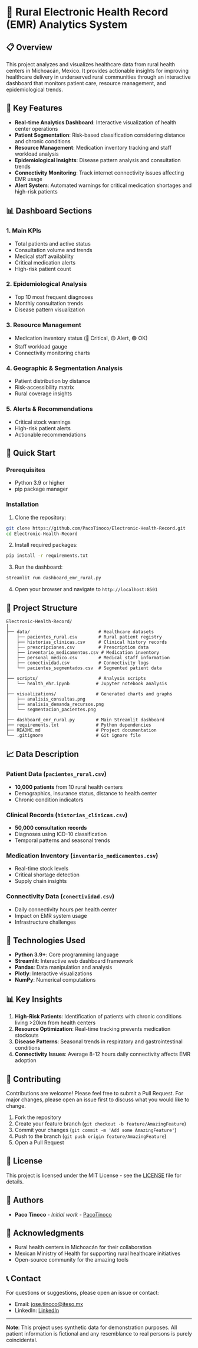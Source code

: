 # 🏥 Rural Electronic Health Record (EMR) Analytics System

## 📋 Overview

This project analyzes and visualizes healthcare data from rural health centers in Michoacán, Mexico. It provides actionable insights for improving healthcare delivery in underserved rural communities through an interactive dashboard that monitors patient care, resource management, and epidemiological trends.

## 🎯 Key Features

- **Real-time Analytics Dashboard**: Interactive visualization of health center operations
- **Patient Segmentation**: Risk-based classification considering distance and chronic conditions
- **Resource Management**: Medication inventory tracking and staff workload analysis
- **Epidemiological Insights**: Disease pattern analysis and consultation trends
- **Connectivity Monitoring**: Track internet connectivity issues affecting EMR usage
- **Alert System**: Automated warnings for critical medication shortages and high-risk patients

## 📊 Dashboard Sections

### 1. **Main KPIs**
- Total patients and active status
- Consultation volume and trends
- Medical staff availability
- Critical medication alerts
- High-risk patient count

### 2. **Epidemiological Analysis**
- Top 10 most frequent diagnoses
- Monthly consultation trends
- Disease pattern visualization

### 3. **Resource Management**
- Medication inventory status (🔴 Critical, 🟡 Alert, 🟢 OK)
- Staff workload gauge
- Connectivity monitoring charts

### 4. **Geographic & Segmentation Analysis**
- Patient distribution by distance
- Risk-accessibility matrix
- Rural coverage insights

### 5. **Alerts & Recommendations**
- Critical stock warnings
- High-risk patient alerts
- Actionable recommendations

## 🚀 Quick Start

### Prerequisites

- Python 3.9 or higher
- pip package manager

### Installation

1. Clone the repository:
```bash
git clone https://github.com/PacoTinoco/Electronic-Health-Record.git
cd Electronic-Health-Record
```

2. Install required packages:
```bash
pip install -r requirements.txt
```

3. Run the dashboard:
```bash
streamlit run dashboard_emr_rural.py
```

4. Open your browser and navigate to `http://localhost:8501`

## 📁 Project Structure

```
Electronic-Health-Record/
│
├── data/                          # Healthcare datasets
│   ├── pacientes_rural.csv        # Rural patient registry
│   ├── historias_clinicas.csv     # Clinical history records
│   ├── prescripciones.csv         # Prescription data
│   ├── inventario_medicamentos.csv # Medication inventory
│   ├── personal_medico.csv        # Medical staff information
│   ├── conectividad.csv           # Connectivity logs
│   └── pacientes_segmentados.csv  # Segmented patient data
│
├── scripts/                       # Analysis scripts
│   └── health_ehr.ipynb          # Jupyter notebook analysis
│
├── visualizations/               # Generated charts and graphs
│   ├── analisis_consultas.png
│   ├── analisis_demanda_recursos.png
│   └── segmentacion_pacientes.png
│
├── dashboard_emr_rural.py        # Main Streamlit dashboard
├── requirements.txt              # Python dependencies
├── README.md                     # Project documentation
└── .gitignore                    # Git ignore file
```

## 📈 Data Description

### Patient Data (`pacientes_rural.csv`)
- **10,000 patients** from 10 rural health centers
- Demographics, insurance status, distance to health center
- Chronic condition indicators

### Clinical Records (`historias_clinicas.csv`)
- **50,000 consultation records**
- Diagnoses using ICD-10 classification
- Temporal patterns and seasonal trends

### Medication Inventory (`inventario_medicamentos.csv`)
- Real-time stock levels
- Critical shortage detection
- Supply chain insights

### Connectivity Data (`conectividad.csv`)
- Daily connectivity hours per health center
- Impact on EMR system usage
- Infrastructure challenges

## 🔧 Technologies Used

- **Python 3.9+**: Core programming language
- **Streamlit**: Interactive web dashboard framework
- **Pandas**: Data manipulation and analysis
- **Plotly**: Interactive visualizations
- **NumPy**: Numerical computations

## 📊 Key Insights

1. **High-Risk Patients**: Identification of patients with chronic conditions living >20km from health centers
2. **Resource Optimization**: Real-time tracking prevents medication stockouts
3. **Disease Patterns**: Seasonal trends in respiratory and gastrointestinal conditions
4. **Connectivity Issues**: Average 8-12 hours daily connectivity affects EMR adoption

## 🤝 Contributing

Contributions are welcome! Please feel free to submit a Pull Request. For major changes, please open an issue first to discuss what you would like to change.

1. Fork the repository
2. Create your feature branch (`git checkout -b feature/AmazingFeature`)
3. Commit your changes (`git commit -m 'Add some AmazingFeature'`)
4. Push to the branch (`git push origin feature/AmazingFeature`)
5. Open a Pull Request

## 📄 License

This project is licensed under the MIT License - see the [LICENSE](LICENSE) file for details.

## 👥 Authors

- **Paco Tinoco** - *Initial work* - [PacoTinoco](https://github.com/PacoTinoco)

## 🙏 Acknowledgments

- Rural health centers in Michoacán for their collaboration
- Mexican Ministry of Health for supporting rural healthcare initiatives
- Open-source community for the amazing tools

## 📞 Contact

For questions or suggestions, please open an issue or contact:
- Email: jose.tinoco@iteso.mx
- LinkedIn: [LinkedIn](https://www.linkedin.com/in/jos%C3%A9-francisco-tinoco-ceja-908681265/)

---

**Note**: This project uses synthetic data for demonstration purposes. All patient information is fictional and any resemblance to real persons is purely coincidental.